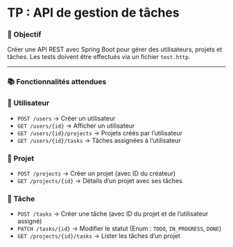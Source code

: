 # **TP : API de gestion de tâches**

### 🎯 Objectif

Créer une API REST avec Spring Boot pour gérer des utilisateurs, projets et tâches. Les tests doivent être effectués via un fichier `test.http`.

---

### 📚 Fonctionnalités attendues

### 🔹 Utilisateur

- `POST /users` → Créer un utilisateur
- `GET /users/{id}` → Afficher un utilisateur
- `GET /users/{id}/projects` → Projets créés par l’utilisateur
- `GET /users/{id}/tasks` → Tâches assignées à l’utilisateur

### 🔹 Projet

- `POST /projects` → Créer un projet (avec ID du créateur)
- `GET /projects/{id}` → Détails d’un projet avec ses tâches

### 🔹 Tâche

- `POST /tasks` → Créer une tâche (avec ID du projet et de l’utilisateur assigné)
- `PATCH /tasks/{id}` → Modifier le statut (Enum : `TODO`, `IN_PROGRESS`, `DONE`)
- `GET /projects/{id}/tasks` → Lister les tâches d’un projet
